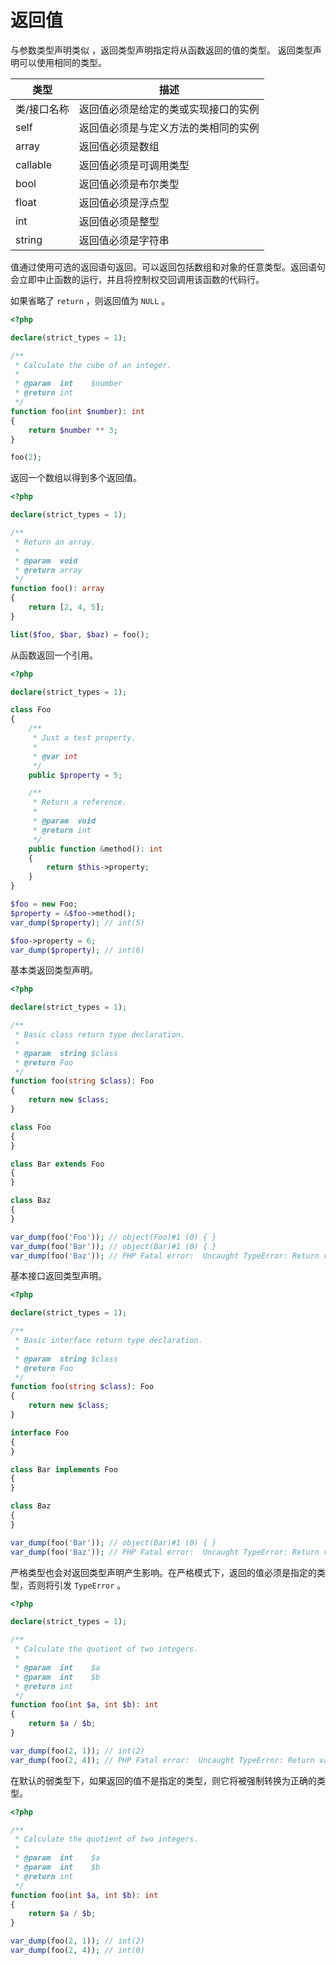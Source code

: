# 返回值

与参数类型声明类似 ，返回类型声明指定将从函数返回的值的类型。 返回类型声明可以使用相同的类型。

| 类型        | 描述                                 |
| ----------- | ------------------------------------ |
| 类/接口名称 | 返回值必须是给定的类或实现接口的实例 |
| self        | 返回值必须是与定义方法的类相同的实例 |
| array       | 返回值必须是数组                     |
| callable    | 返回值必须是可调用类型               |
| bool        | 返回值必须是布尔类型                 |
| float       | 返回值必须是浮点型                   |
| int         | 返回值必须是整型                     |
| string      | 返回值必须是字符串                   |

值通过使用可选的返回语句返回。可以返回包括数组和对象的任意类型。返回语句会立即中止函数的运行，并且将控制权交回调用该函数的代码行。

如果省略了 `return` ，则返回值为 `NULL` 。

```php
<?php

declare(strict_types = 1);

/**
 * Calculate the cube of an integer.
 *
 * @param  int    $number
 * @return int
 */
function foo(int $number): int
{
    return $number ** 3;
}

foo(2);

```

返回一个数组以得到多个返回值。

```php
<?php

declare(strict_types = 1);

/**
 * Return an array.
 *
 * @param  void
 * @return array
 */
function foo(): array
{
    return [2, 4, 5];
}

list($foo, $bar, $baz) = foo();

```

从函数返回一个引用。

```php
<?php

declare(strict_types = 1);

class Foo
{
    /**
     * Just a test property.
     *
     * @var int
     */
    public $property = 5;

    /**
     * Return a reference.
     *
     * @param  void
     * @return int
     */
    public function &method(): int
    {
        return $this->property;
    }
}

$foo = new Foo;
$property = &$foo->method();
var_dump($property); // int(5)

$foo->property = 6;
var_dump($property); // int(6)

```

基本类返回类型声明。

```php
<?php

declare(strict_types = 1);

/**
 * Basic class return type declaration.
 *
 * @param  string $class
 * @return Foo
 */
function foo(string $class): Foo
{
    return new $class;
}

class Foo
{
}

class Bar extends Foo
{
}

class Baz
{
}

var_dump(foo('Foo')); // object(Foo)#1 (0) { }
var_dump(foo('Bar')); // object(Bar)#1 (0) { }
var_dump(foo('Baz')); // PHP Fatal error:  Uncaught TypeError: Return value of foo() must be an instance of Foo, instance of Baz returned.

```

基本接口返回类型声明。

```php
<?php

declare(strict_types = 1);

/**
 * Basic interface return type declaration.
 *
 * @param  string $class
 * @return Foo
 */
function foo(string $class): Foo
{
    return new $class;
}

interface Foo
{
}

class Bar implements Foo
{
}

class Baz
{
}

var_dump(foo('Bar')); // object(Bar)#1 (0) { }
var_dump(foo('Baz')); // PHP Fatal error:  Uncaught TypeError: Return value of foo() must implement interface Foo, instance of Baz returned.

```

严格类型也会对返回类型声明产生影响。在严格模式下，返回的值必须是指定的类型，否则将引发 `TypeError` 。

```php
<?php

declare(strict_types = 1);

/**
 * Calculate the quotient of two integers.
 *
 * @param  int    $a
 * @param  int    $b
 * @return int
 */
function foo(int $a, int $b): int
{
    return $a / $b;
}

var_dump(foo(2, 1)); // int(2)
var_dump(foo(2, 4)); // PHP Fatal error:  Uncaught TypeError: Return value of foo() must be of the type int, float returned.

```

在默认的弱类型下，如果返回的值不是指定的类型，则它将被强制转换为正确的类型。

```php
<?php

/**
 * Calculate the quotient of two integers.
 *
 * @param  int    $a
 * @param  int    $b
 * @return int
 */
function foo(int $a, int $b): int
{
    return $a / $b;
}

var_dump(foo(2, 1)); // int(2)
var_dump(foo(2, 4)); // int(0)

```

